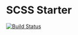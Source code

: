# SCSS Starter

[![Build Status](https://github.com/atolye15/scss-starter/workflows/Tests/badge.svg)](https://github.com/atolye15/scss-starter/actions?workflow=Tests)
